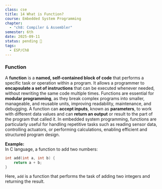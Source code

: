 ```yaml
---
class: cse
title: 14 What is Function?
course: Embedded System Programming
chapter:
  - "ch8: Compiler & Assembler"
semester: 6th
date: 2025-09-11
status: pending 🛑
tags:
  - ESP/Ch8
---
```

### Function

A **function** is a **named, self-contained block of code** that performs a specific task or operation within a program. It allows a programmer to **encapsulate a set of instructions** that can be executed whenever needed, without rewriting the same code multiple times. Functions are essential for **modular programming**, as they break complex programs into smaller, manageable, and reusable units, improving readability, maintenance, and debugging. A function can **accept inputs**, known as **parameters**, to work with different data values and can **return an output** or result to the part of the program that called it. In embedded system programming, functions are particularly useful for handling repetitive tasks such as reading sensor data, controlling actuators, or performing calculations, enabling efficient and structured program design.

**Example:**  
In C language, a function to add two numbers:

```c
int add(int a, int b) {
    return a + b;
}
```

Here, `add` is a function that performs the task of adding two integers and returning the result.